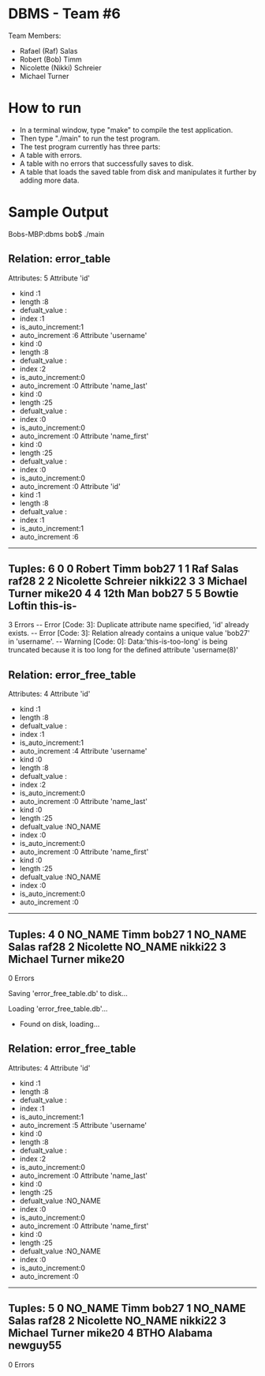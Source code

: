 DBMS - Team #6
==============
Team Members:
* Rafael (Raf) Salas
* Robert (Bob) Timm
* Nicolette (Nikki) Schreier
* Michael Turner

How to run
==========
* In a terminal window, type "make" to compile the test application. 
* Then type "./main" to run the test program.
* The test program currently has three parts: 
* A table with errors.
* A table with no errors that successfully saves to disk.
* A table that loads the saved table from disk and manipulates it further by adding more data.

Sample Output
=============

Bobs-MBP:dbms bob$ ./main

Relation: error_table
----------------------------

Attributes: 5
Attribute 'id'
 - kind             :1
 - length           :8
 - defualt_value    :
 - index            :1
 - is_auto_increment:1
 - auto_increment   :6
Attribute 'username'
 - kind             :0
 - length           :8
 - defualt_value    :
 - index            :2
 - is_auto_increment:0
 - auto_increment   :0
Attribute 'name_last'
 - kind             :0
 - length           :25
 - defualt_value    :
 - index            :0
 - is_auto_increment:0
 - auto_increment   :0
Attribute 'name_first'
 - kind             :0
 - length           :25
 - defualt_value    :
 - index            :0
 - is_auto_increment:0
 - auto_increment   :0
Attribute 'id'
 - kind             :1
 - length           :8
 - defualt_value    :
 - index            :1
 - is_auto_increment:1
 - auto_increment   :6
----------------------------

Tuples: 6
       0        0          Robert            Timm    bob27 
       1        1             Raf           Salas    raf28 
       2        2       Nicolette        Schreier  nikki22 
       3        3         Michael          Turner   mike20 
       4        4            12th             Man    bob27 
       5        5          Bowtie          Loftin this-is- 
----------------------------

3 Errors 
-- Error   [Code: 3]: Duplicate attribute name specified, 'id' already exists. 
-- Error   [Code: 3]: Relation already contains a unique value 'bob27' in 'username'. 
-- Warning [Code: 0]: Data:'this-is-too-long' is being truncated because it is too long for the defined attribute 'username(8)' 




Relation: error_free_table
----------------------------

Attributes: 4
Attribute 'id'
 - kind             :1
 - length           :8
 - defualt_value    :
 - index            :1
 - is_auto_increment:1
 - auto_increment   :4
Attribute 'username'
 - kind             :0
 - length           :8
 - defualt_value    :
 - index            :2
 - is_auto_increment:0
 - auto_increment   :0
Attribute 'name_last'
 - kind             :0
 - length           :25
 - defualt_value    :NO_NAME
 - index            :0
 - is_auto_increment:0
 - auto_increment   :0
Attribute 'name_first'
 - kind             :0
 - length           :25
 - defualt_value    :NO_NAME
 - index            :0
 - is_auto_increment:0
 - auto_increment   :0
----------------------------

Tuples: 4
       0         NO_NAME            Timm    bob27 
       1         NO_NAME           Salas    raf28 
       2       Nicolette         NO_NAME  nikki22 
       3         Michael          Turner   mike20 
----------------------------

0 Errors 

Saving 'error_free_table.db' to disk...


Loading 'error_free_table.db'...
 - Found on disk, loading...

Relation: error_free_table
----------------------------

Attributes: 4
Attribute 'id'
 - kind             :1
 - length           :8
 - defualt_value    :
 - index            :1
 - is_auto_increment:1
 - auto_increment   :5
Attribute 'username'
 - kind             :0
 - length           :8
 - defualt_value    :
 - index            :2
 - is_auto_increment:0
 - auto_increment   :0
Attribute 'name_last'
 - kind             :0
 - length           :25
 - defualt_value    :NO_NAME
 - index            :0
 - is_auto_increment:0
 - auto_increment   :0
Attribute 'name_first'
 - kind             :0
 - length           :25
 - defualt_value    :NO_NAME
 - index            :0
 - is_auto_increment:0
 - auto_increment   :0
----------------------------

Tuples: 5
       0         NO_NAME            Timm    bob27 
       1         NO_NAME           Salas    raf28 
       2       Nicolette         NO_NAME  nikki22 
       3         Michael          Turner   mike20 
       4            BTHO         Alabama newguy55 
----------------------------

0 Errors 